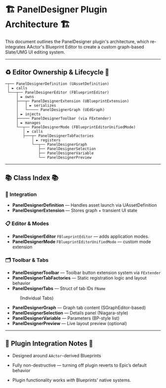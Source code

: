 # 🏗 PanelDesigner Plugin Architecture 🏗

This document outlines the PanelDesigner plugin's architecture, which re-integrates AActor's Blueprint Editor to create a custom graph-based Slate/UMG UI editing system.

---

## ♻️ Editor Ownership & Lifecycle 🌊

```
─┬── PanelDesignerDefinition (UAssetDefinition)
 │ ► calls 
 └───┬── PanelDesignerEditor (FBlueprintEditor)
     │ ► owns 
     ├───┬─ PanelDesignerExtension (UBlueprintExtension)
     │   │ ► serializes
     │   └───── PanelDesignerGraph (UEdGraph)
     │ ► injects 
     ├───── PanelDesignerToolbar (via FExtender)
     │ ► manages 
     └──┬── PanelDesignerMode (FBlueprintEditorUnifiedMode)
        │ ► calls  
        ├───┬─ PanelDesignerTabFactories
            │ ► registers 
            └──┬── PanelDesignerGraph
               ├── PanelDesignerSelection
               ├── PanelDesignerVariable
               └── PanelDesignerPreview
```

---

## 📚 Class Index 📚

### 🧰 Integration

- **PanelDesignerDefinition** — Handles asset launch via UAssetDefinition
- **PanelDesignerExtension** — Stores graph + transient UI state

### 📋 Editor & Modes

- **PanelDesignerEditor** `FBlueprintEditor` — adds application modes.
- **PanelDesignerMode** `FBlueprintEditorUnifiedMode` — custom mode extension

### 🗂️ Toolbar & Tabs

- **PanelDesignerToolbar** — Toolbar button extension system via `FExtender`
- **PanelDesignerTabFactories** — Static registration logic and layout behavior
- **PanelDesignerTabs** — Struct of tab IDs `FName`
  
  

            (Individual Tabs)

- **PanelDesignerGraph** — Graph tab content (SGraphEditor-based)
- **PanelDesignerSelection** — Details panel (Niagara-style)
- **PanelDesignerVariable** — Parameters (BP-style list)
- **PanelDesignerPreview** — Live layout preview (optional)

---

## 🔌 Plugin Integration Notes 🔌

- Designed around `AActor`-derived Blueprints

- Fully non-destructive — turning off plugin reverts to Epic’s default behavior

- Plugin functionality works *with* Blueprints' native systems.